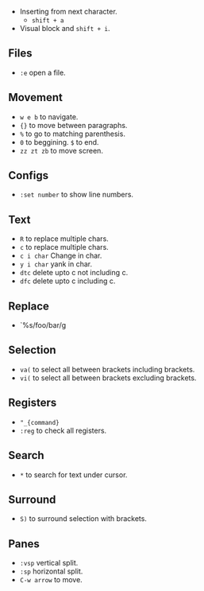 - Inserting from next character. 
    - `shift + a`
- Visual block and `shift + i`.

## Files

- `:e` open a file.

## Movement

- `w e b` to navigate.
- `{}` to move between paragraphs.
- `%` to go to matching parenthesis.
- `0` to beggining. `$` to end.
- `zz zt zb` to move screen.

## Configs

- `:set number` to show line numbers.

## Text

- `R` to replace multiple chars.
- `c` to replace multiple chars.
- `c i char` Change in char.
- `y i char` yank in char.
- `dtc` delete upto c not including c.
- `dfc` delete upto c including c.

## Replace

- `%s/foo/bar/g

## Selection

- `va(` to select all between brackets including brackets.
- `vi(` to select all between brackets excluding brackets.

## Registers

- `"_{command}`
- `:reg` to check all registers.


## Search

- `*` to search for text under cursor.

## Surround

- `S)` to surround selection with brackets.


## Panes

- `:vsp` vertical split.
- `:sp` horizontal split.
- `C-w arrow` to move.
